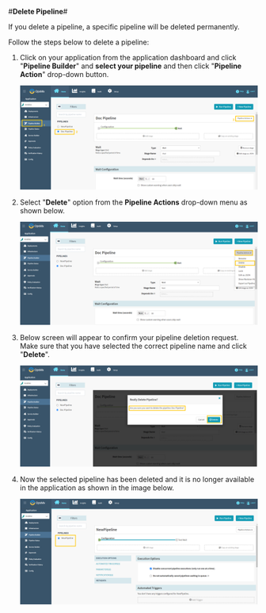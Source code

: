 #**Delete Pipeline**#

If you delete a pipeline, a specific pipeline will be deleted permanently.

Follow the steps below to delete a pipeline:

1. Click on your application from the application dashboard and click "**Pipeline Builder**" and **select your pipeline** and then click "**Pipeline Action**" drop-down button.

	![Delete_pipeline1](./Delete_pipeline1.png)

2. Select "**Delete**" option from the **Pipeline Actions** drop-down menu as shown below.

	![Delete_pipeline2](./Delete_pipeline2.png)

3. Below screen will appear to confirm your pipeline deletion request. Make sure that you have selected the correct pipeline name and click "**Delete**".

	![Delete_pipeline3](./Delete_pipeline3.png)

4. Now the selected pipeline has been deleted and it is no longer available in the application as shown in the image below.

	![Delete_pipeline4](./Delete_pipeline4.png)